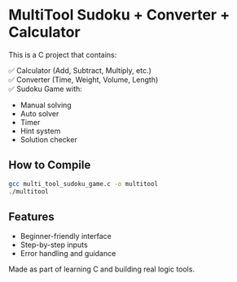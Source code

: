 # MultiTool Sudoku + Converter + Calculator

This is a C project that contains:

✅ Calculator (Add, Subtract, Multiply, etc.)  
✅ Converter (Time, Weight, Volume, Length)  
✅ Sudoku Game with:
- Manual solving
- Auto solver
- Timer
- Hint system
- Solution checker

## How to Compile

```bash
gcc multi_tool_sudoku_game.c -o multitool
./multitool
```

## Features
- Beginner-friendly interface
- Step-by-step inputs
- Error handling and guidance

Made as part of learning C and building real logic tools.
